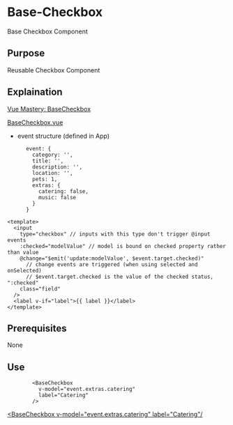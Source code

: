 # Base-Checkbox
Base Checkbox Component

## Purpose
Reusable Checkbox Component

## Explaination
[Vue Mastery: BaseCheckbox](https://www.vuemastery.com/courses/vue3-forms/base-checkbox)

[BaseCheckbox.vue](./BaseCheckbox.vue)

- event structure (defined in App)
```
      event: {
        category: '',
        title: '',
        description: '',
        location: '',
        pets: 1,
        extras: {
          catering: false,
          music: false
        }
      }
```


```
<template>
  <input
    type="checkbox" // inputs with this type don't trigger @input events
    :checked="modelValue" // model is bound on checked property rather than value
    @change="$emit('update:modelValue', $event.target.checked)" 
      // change events are triggered (when using selected and onSelected)
      // $event.target.checked is the value of the checked status, ":checked"
    class="field"
  />
  <label v-if="label">{{ label }}</label>
</template>
```

## Prerequisites
None

## Use
```
        <BaseCheckbox
          v-model="event.extras.catering"
          label="Catering"
        />
```


[<BaseCheckbox v-model="event.extras.catering" label="Catering"/](https://gist.githubusercontent.com/efwoods/ea8d10c27ad2be109d75f607688fbe78/raw/a9af4127757421f9804e3ebc45a709a4f37af18d/BaseCheckbox.vue)
